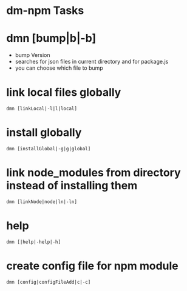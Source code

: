 dm-npm Tasks
========================================

# dmn [bump|b|-b]
- bump Version
- searches for json files in current directory and for package.js
- you can choose which file to bump

# link local files globally

    dmn [linkLocal|-l|l|local]

# install globally

    dmn [installGlobal|-g|g|global]

# link node_modules from directory instead of installing them

    dmn [linkNode|node|ln|-ln]

# help

    dmn [|help|-help|-h]

# create config file for npm module

    dmn [config|configFileAdd|c|-c]
